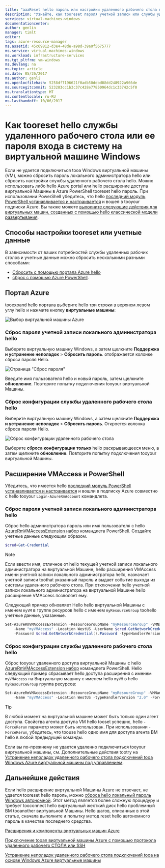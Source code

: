 ```yaml
---
title: "aaaReset hello пароль или настройки удаленного рабочего стола на виртуальной Машине Windows | Документы Microsoft"
description: "Узнайте, как tooreset пароля учетной записи или службы удаленного рабочего стола на виртуальной Машине Windows с помощью hello портал Azure или Azure PowerShell."
services: virtual-machines-windows
documentationcenter: 
author: genlin
manager: timlt
editor: 
tags: azure-resource-manager
ms.assetid: 45c69812-d3e4-48de-a98d-39a0f5675777
ms.service: virtual-machines-windows
ms.workload: infrastructure-services
ms.tgt_pltfrm: vm-windows
ms.devlang: na
ms.topic: article
ms.date: 05/26/2017
ms.author: genli
ms.openlocfilehash: 5258df7196621f0adb50debd08dd248922a966de
ms.sourcegitcommit: 523283cc1b3c37c428e77850964dc1c33742c5f0
ms.translationtype: MT
ms.contentlocale: ru-RU
ms.lasthandoff: 10/06/2017
---
```

# <a name="how-tooreset-hello-remote-desktop-service-or-its-login-password-in-a-windows-vm"></a>Как tooreset hello службы удаленного рабочего стола или ее пароля входа в систему на виртуальной машине Windows
Если не удается подключиться tooa Windows виртуальной машины (VM), можно сбросить пароль локального администратора hello или сбросить настройки службы удаленного рабочего стола hello. Можно использовать либо hello Azure portal или hello расширение доступа виртуальной Машины в Azure PowerShell tooreset hello пароль. При использовании PowerShell убедитесь, что hello [последний модуль PowerShell устанавливается и настраивается](/powershell/azure/overview) и вошел в tooyour подписки Azure. Вы также можете [выполните следующие действия для виртуальных машин, созданных с помощью hello классической модели развертывания](reset-rdp.md).

## <a name="ways-tooreset-configuration-or-credentials"></a>Способы настройки tooreset или учетные данные
В зависимости от ваших потребностей службы удаленных рабочих столов и учетные данные можно сбросить несколькими разными способами:

- [Сбросить с помощью портала Azure hello](#azure-portal)
- [сброс с помощью Azure PowerShell](#vmaccess-extension-and-powershell).

## <a name="azure-portal"></a>Портал Azure
tooexpand hello портала выберите hello три строки в верхнем левом углу hello и нажмите кнопку **виртуальные машины**:

![Выбор виртуальной машины Azure](./media/reset-rdp/Portal-Select-VM.png)

### <a name="reset-hello-local-administrator-account-password"></a>**Сброс пароля учетной записи локального администратора hello**

Выберите виртуальную машину Windows, а затем щелкните **Поддержка и устранение неполадок** > **Сбросить пароль**. отображается колонке сброса пароля Hello.

![Страница "Сброс пароля"](./media/reset-rdp/Portal-RM-PW-Reset-Windows.png)

Введите имя пользователя hello и новый пароль, затем щелкните **обновление**. Повторите попытку подключения tooyour виртуальной Машины.

### <a name="reset-hello-remote-desktop-service-configuration"></a>**Сброс конфигурации службы удаленного рабочего стола hello**

Выберите виртуальную машину Windows, а затем щелкните **Поддержка и устранение неполадок** > **Сбросить пароль**. Откроется колонка сброса пароля Hello. 

![Сброс конфигурации удаленного рабочего стола](./media/reset-rdp/Portal-RM-RDP-Reset.png)

Выберите **сброса конфигурации только** hello раскрывающееся меню, а затем щелкните **обновление**. Повторите попытку подключения tooyour виртуальной Машины.


## <a name="vmaccess-extension-and-powershell"></a>Расширение VMAccess и PowerShell
Убедитесь, что имеется hello [последний модуль PowerShell устанавливается и настраивается](/powershell/azure/overview) и вошли в подписку Azure совместно с hello tooyour `Login-AzureRmAccount` командлета.

### <a name="reset-hello-local-administrator-account-password"></a>**Сброс пароля учетной записи локального администратора hello**
Сброс hello администратора пароль или имя пользователя с hello [AzureRmVMAccessExtension набор](/powershell/module/azurerm.compute/set-azurermvmaccessextension) командлета PowerShell. Создайте учетные данные следующим образом.

```powershell
$cred=Get-Credential
```

> [!NOTE] 
> Если ввести имя, отличное от hello текущей учетной записи локального администратора на виртуальной Машине, hello расширения VMAccess имени учетной записи локального администратора hello, назначает учетной записи toothat указанный пароль и выдает событие выхода из системы удаленного рабочего стола. При отключении hello учетной записи локального администратора на виртуальной Машине hello расширение VMAccess позволяет ему.

Следующий пример обновляет Hello hello виртуальной Машины с именем `myVM` в группе ресурсов hello с именем `myResourceGroup` toohello учетные данные, указанные.

```powershell
Set-AzureRmVMAccessExtension -ResourceGroupName "myResourceGroup" -VMName "myVM" `
    -Name "myVMAccess" -Location WestUS -UserName $cred.GetNetworkCredential().Username `
    -Password $cred.GetNetworkCredential().Password -typeHandlerVersion "2.0"
```

### <a name="reset-hello-remote-desktop-service-configuration"></a>**Сброс конфигурации службы удаленного рабочего стола hello**
Сброс tooyour удаленного доступа виртуальной Машины с hello [AzureRmVMAccessExtension набор](/powershell/module/azurerm.compute/set-azurermvmaccessextension) командлета PowerShell. Hello следующий пример сбрасывает hello доступа расширения с именем `myVMAccess` на Виртуальную машину с именем hello `myVM` в hello `myResourceGroup` группа ресурсов:

```powershell
Set-AzureRmVMAccessExtension -ResourceGroupName "myResoureGroup" -VMName "myVM" `
    -Name "myVMAccess" -Location WestUS -typeHandlerVersion "2.0" -ForceRerun
```

> [!TIP]
> В любой момент на виртуальной машине может быть только один агент доступа. Свойства агента доступа VM hello tooset успешно, hello `-ForceRerun` параметр может быть использован. При использовании `-ForceRerun`, убедитесь, что toouse hello одно имя для доступа агента ВМ hello в любой предыдущей команды.

Если вы по-прежнему не удается удаленно подключиться tooyour виртуальной машины, см. Дополнительные действия tootry на [Устранение неполадок удаленного рабочего стола подключений tooa Windows Azure виртуальной машины под управлением](troubleshoot-rdp-connection.md?toc=%2fazure%2fvirtual-machines%2fwindows%2ftoc.json).


## <a name="next-steps"></a>Дальнейшие действия
Если hello расширение виртуальной Машины Azure не отвечает, не удается tooreset hello пароль, можно [сброса hello локальный пароль Windows автономной](reset-local-password-without-agent.md?toc=%2fazure%2fvirtual-machines%2fwindows%2ftoc.json). Этот метод является более сложную процедуру и требует tooconnect hello виртуальный жесткий диск hello проблемный ВМ tooanother виртуальной Машины. Hello шагов, описанных в этой статье, сначала выполните и попытку метод reset hello автономного пароль в качестве последнего средства.

[Расширения и компоненты виртуальных машин Azure](extensions-features.md?toc=%2fazure%2fvirtual-machines%2fwindows%2ftoc.json)

[Подключение tooan виртуальной машины Azure с помощью протокола удаленного рабочего СТОЛА или SSH](http://msdn.microsoft.com/library/azure/dn535788.aspx)

[Устранение неполадок удаленного рабочего стола подключений tooa на основе Windows Azure виртуальные машины](troubleshoot-rdp-connection.md?toc=%2fazure%2fvirtual-machines%2fwindows%2ftoc.json)

